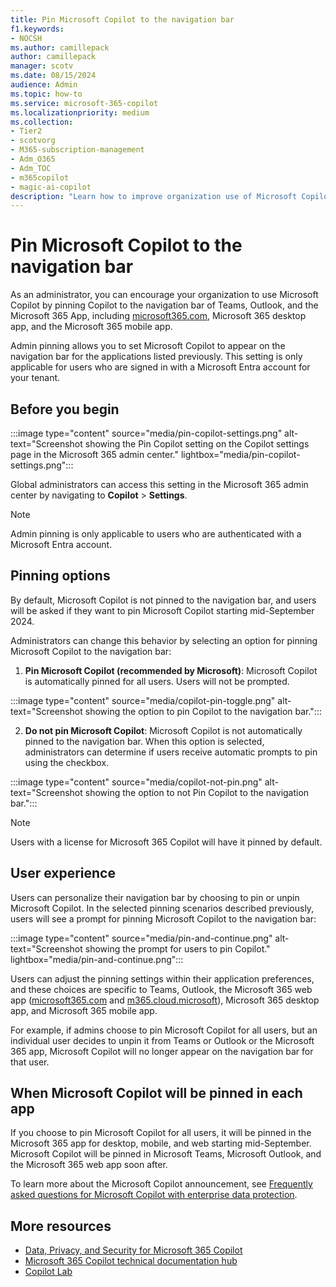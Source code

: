 ```yaml
---
title: Pin Microsoft Copilot to the navigation bar
f1.keywords:
- NOCSH
ms.author: camillepack
author: camillepack
manager: scotv
ms.date: 08/15/2024
audience: Admin
ms.topic: how-to
ms.service: microsoft-365-copilot
ms.localizationpriority: medium
ms.collection: 
- Tier2
- scotvorg
- M365-subscription-management 
- Adm_O365
- Adm_TOC
- m365copilot
- magic-ai-copilot
description: "Learn how to improve organization use of Microsoft Copilot by pinning it to the navigation bar in Teams, Outlook, and the Microsoft 365 App."
---
```


# Pin Microsoft Copilot to the navigation bar

As an administrator, you can encourage your organization to use Microsoft Copilot by pinning Copilot to the navigation bar of Teams, Outlook, and the Microsoft 365 App, including [microsoft365.com](https://www.office.com/), Microsoft 365 desktop app, and the Microsoft 365 mobile app.  

Admin pinning allows you to set Microsoft Copilot to appear on the navigation bar for the applications listed previously. This setting is only applicable for users who are signed in with a Microsoft Entra account for your tenant.

## Before you begin

:::image type="content" source="media/pin-copilot-settings.png" alt-text="Screenshot showing the Pin Copilot setting on the Copilot settings page in the Microsoft 365 admin center." lightbox="media/pin-copilot-settings.png":::

Global administrators can access this setting in the Microsoft 365 admin center by navigating to **Copilot** > **Settings**.

> [!NOTE]
> Admin pinning is only applicable to users who are authenticated with a Microsoft Entra account.

## Pinning options

By default, Microsoft Copilot is not pinned to the navigation bar, and users will be asked if they want to pin Microsoft Copilot starting mid-September 2024.

Administrators can change this behavior by selecting an option for pinning Microsoft Copilot to the navigation bar:

1. **Pin Microsoft Copilot (recommended by Microsoft)**: Microsoft Copilot is automatically pinned for all users. Users will not be prompted.

:::image type="content" source="media/copilot-pin-toggle.png" alt-text="Screenshot showing the option to pin Copilot to the navigation bar.":::

2. **Do not pin Microsoft Copilot**: Microsoft Copilot is not automatically pinned to the navigation bar. When this option is selected, administrators can determine if users receive automatic prompts to pin using the checkbox.

:::image type="content" source="media/copilot-not-pin.png" alt-text="Screenshot showing the option to not Pin Copilot to the navigation bar.":::

> [!NOTE]
> Users with a license for Microsoft 365 Copilot will have it pinned by default.

## User experience

Users can personalize their navigation bar by choosing to pin or unpin Microsoft Copilot. In the selected pinning scenarios described previously, users will see a prompt for pinning Microsoft Copilot to the navigation bar:

:::image type="content" source="media/pin-and-continue.png" alt-text="Screenshot showing the prompt for users to pin Copilot." lightbox="media/pin-and-continue.png":::

Users can adjust the pinning settings within their application preferences, and these choices are specific to Teams, Outlook, the Microsoft 365 web app ([microsoft365.com](https://www.office.com/) and [m365.cloud.microsoft](https://m365.cloud.microsoft/)), Microsoft 365 desktop app, and Microsoft 365 mobile app.  

For example, if admins choose to pin Microsoft Copilot for all users, but an individual user decides to unpin it from Teams or Outlook or the Microsoft 365 app, Microsoft Copilot will no longer appear on the navigation bar for that user.

## When Microsoft Copilot will be pinned in each app

If you choose to pin Microsoft Copilot for all users, it will be pinned in the Microsoft 365 app for desktop, mobile, and web starting mid-September. Microsoft Copilot will be pinned in Microsoft Teams, Microsoft Outlook, and the Microsoft 365 web app soon after.

To learn more about the Microsoft Copilot announcement, see [Frequently asked questions for Microsoft Copilot with enterprise data protection](https://aka.ms/MsftCopilot-BlogFAQ).

## More resources

- [Data, Privacy, and Security for Microsoft 365 Copilot](microsoft-365-copilot-privacy.md)
- [Microsoft 365 Copilot technical documentation hub](index.yml)
- [Copilot Lab](https://copilot.cloud.microsoft/)
